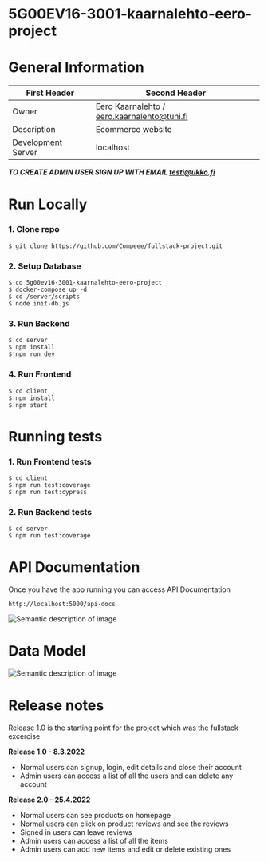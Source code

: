 # 5G00EV16-3001-kaarnalehto-eero-project

# General Information

| First Header       | Second Header                               |
| ------------------ | ------------------------------------------- |
| Owner              | Eero Kaarnalehto / eero.kaarnalehto@tuni.fi |
| Description        | Ecommerce website                           |
| Development Server | localhost                                   |

***TO CREATE ADMIN USER SIGN UP WITH EMAIL testi@ukko.fi***

# Run Locally

### 1. Clone repo

```
$ git clone https://github.com/Compeee/fullstack-project.git
```

### 2. Setup Database

```
$ cd 5g00ev16-3001-kaarnalehto-eero-project
$ docker-compose up -d
$ cd /server/scripts
$ node init-db.js
```

### 3. Run Backend

```
$ cd server
$ npm install
$ npm run dev
```

### 4. Run Frontend

```
$ cd client
$ npm install
$ npm start
```

# Running tests

### 1. Run Frontend tests

```
$ cd client
$ npm run test:coverage
$ npm run test:cypress
```
### 2. Run Backend tests

```
$ cd server
$ npm run test:coverage
```

# API Documentation

Once you have the app running you can access API Documentation

```
http://localhost:5000/api-docs
```
![Semantic description of image](https://i.imgur.com/vCyynZI.png)

# Data Model

![Semantic description of image](https://i.imgur.com/TkUkytF.png)

# Release notes

Release 1.0 is the starting point for the project which was the fullstack excercise

**Release 1.0 - 8.3.2022**

- Normal users can signup, login, edit details and close their account
- Admin users can access a list of all the users and can delete any account

**Release 2.0 - 25.4.2022**

- Normal users can see products on homepage
- Normal users can click on product reviews and see the reviews
- Signed in users can leave reviews
- Admin users can access a list of all the items
- Admin users can add new items and edit or delete existing ones

